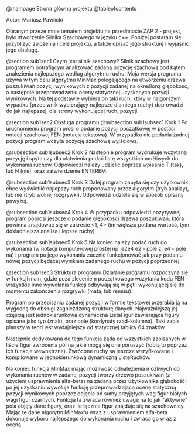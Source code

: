 @mainpage Strona główna projektu
@tableofcontents

Autor: Mariusz Pawlicki

Obranym przeze mnie tematem projektu na przedmiocie ZAP 2 - projekt, było stworzenie Silnika Szachowego w języku c++. Poniżej postaram się przybliżyć założenia i cele projektu, a także opisać jego strukturę i wyjaśnić jego obsługę.

@section sub1sec1 Czym jest silnik szachowy?
Silnik szachowy jest programem potrafiącym analizować zadaną pozycję szachową pod kątem znalezienia najlepszego według algorytmu ruchu. Moja wersja programu używa w tym celu algorytmu MinMax polegającego na utworzeniu drzewa poszukiwań pozycji wynikowych z pozycji zadanej na określoną głębokość, a następnie przeprowadzeniu oceny statycznej uzyskanych pozycji wynikowych. Na tej podstawie wybiera on taki ruch, który w najgorszym wypadku (przeciwnik wybierający najlepsze dla niego ruchy) doprowadzi do jak najlepszej, dla strony wykonującej ruch, pozycji.

@section sub1sec2 Obsługa programu
@subsection sub1subsec1 Krok 1
Po uruchomieniu program prosi o podanie pozycji początkowej w postaci notacji szachowej FEN (notacja tekstowa). W przypadku nie podania żadnej pozycji program wczyta pozycję szachową wyjściową.

@subsection sub1subsec2 Krok 2
Następnie program wydrukuje wczytaną pozycję i spyta czy dla ułatwienia podać listę wszystkich możliwych do wykonania ruchów. Odpowiedzi należy udzielić poprzez wpisanie T (tak), lub N (nie), oraz zatwierdzenie ENTEREM.

@subsection sub1subsec3 Krok 3
Dalej program zapyta się czy użytkownik chce wyświetlić najlepszy ruch proponowany przez algorytm (tryb analizy), lub nie (tryb wolnej rozgrywki). Odpowiedzi udziela się w sposób opisany powyżej.

@subsection sub1subsec4 Krok 4
W przypadku odpowiedzi pozytywnej program poprosi jeszcze o podanie głębokości drzewa poszukiwań, która powinna znajdować się w zakresie <1, 4> (im większa podana wartość, tym dokładniejsza analiza i lepsze ruchy)

@subsection sub1subsec5 Krok 5
Na koniec należy podać ruch do wykonania (w notacji komputerowej prostej np. e2e4 e2 - pole z, e4 - pole na) i program po jego wykonaniu zacznie funkcjonować jak przy podaniu nowej pozycji będącej wynikiem zadanego ruchu w pozycji poprzedniej.

@section sub1sec3 Struktura programu
Działanie programu rozpoczyna się w funkcji main, gdzie poza zleceniem początkowego wczytania kodu FEN wszystkie inne wywołania funkcji odbywają się w pętli wykonującej się do momentu zakończenia rozgrywki (mata, lub remisu).

Program po przepisaniu zadanej pozycji w formie tekstowej przerabia ją na wygodną do obsługi zagnieżdżoną strukturę danych. Najważniejszą jej częścią jest jednokierunkowa dynamiczna ListaFigur zawierająca figury opisane jako typ (znak), oraz pole (kordynaty rząd-kolumna). Taki zapis planszy w teori jest wydajniejszy od statycznej tablicy 64 znaków.

Następnie dedykowana do tego funkcja żąda od wszystkich zapisanych w liście figur zwrócenia pól na jakie mogą się one poruszyć (robią to poprzez ich funkcje wewnętrzne). Zwrócone ruchy są jeszcze weryfikowane i kompilowane w jednokierunkową dynamiczną ListęRuchów.

Na koniec funkcja MinMax mając możliwość odnalezienia możliwych do wykonania ruchów w zadanej pozycji tworzy drzewo poszukiwań (z użyciem usprawnienia alfa-beta) na zadaną przez użytkownika głębokość i po jej uzyskaniu wywołuje funkcję przeprowadzającą ocenę statyczną pozycji wynikowych poprzez odjęcie od sumy przyjętych wag figur białych wagi figur czarnych. Funkcja ta zwraca również uwagę na to jak "aktywne" pola objęły dane figury, oraz ile łącznie figur znajduje się na szachownicy. Mając te dane algorytm MinMax'u wraz z usprawnieniem alfa-beta dokonuje wyboru najlepszego do wykonania ruchu i zwraca go wraz z oceną.